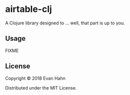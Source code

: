 # airtable-clj

A Clojure library designed to ... well, that part is up to you.

## Usage

FIXME

## License

Copyright © 2018 Evan Hahn

Distributed under the MIT License.
